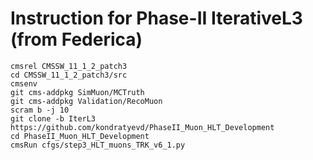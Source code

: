 # Instruction for Phase-II IterativeL3 (from Federica)
```
cmsrel CMSSW_11_1_2_patch3
cd CMSSW_11_1_2_patch3/src
cmsenv
git cms-addpkg SimMuon/MCTruth
git cms-addpkg Validation/RecoMuon
scram b -j 10
git clone -b IterL3 https://github.com/kondratyevd/PhaseII_Muon_HLT_Development
cd PhaseII_Muon_HLT_Development
cmsRun cfgs/step3_HLT_muons_TRK_v6_1.py
```
